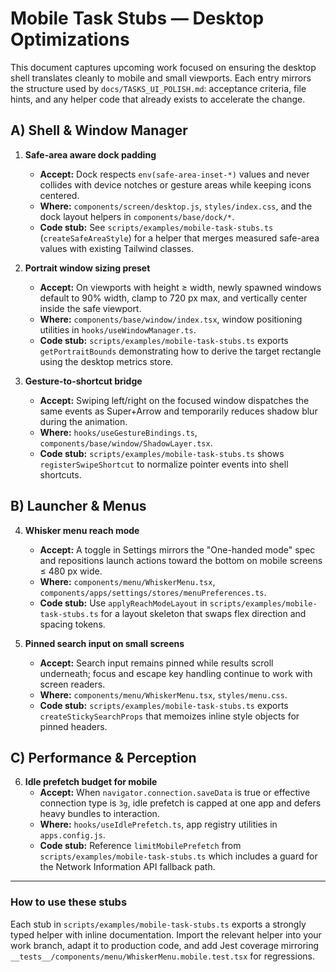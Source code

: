 # Mobile Task Stubs — Desktop Optimizations

This document captures upcoming work focused on ensuring the desktop shell translates cleanly to mobile and small viewports. Each entry mirrors the structure used by `docs/TASKS_UI_POLISH.md`: acceptance criteria, file hints, and any helper code that already exists to accelerate the change.

## A) Shell & Window Manager

1. **Safe-area aware dock padding**
   - **Accept:** Dock respects `env(safe-area-inset-*)` values and never collides with device notches or gesture areas while keeping icons centered.
   - **Where:** `components/screen/desktop.js`, `styles/index.css`, and the dock layout helpers in `components/base/dock/*`.
   - **Code stub:** See `scripts/examples/mobile-task-stubs.ts` (`createSafeAreaStyle`) for a helper that merges measured safe-area values with existing Tailwind classes.

2. **Portrait window sizing preset**
   - **Accept:** On viewports with height ≥ width, newly spawned windows default to 90% width, clamp to 720 px max, and vertically center inside the safe viewport.
   - **Where:** `components/base/window/index.tsx`, window positioning utilities in `hooks/useWindowManager.ts`.
   - **Code stub:** `scripts/examples/mobile-task-stubs.ts` exports `getPortraitBounds` demonstrating how to derive the target rectangle using the desktop metrics store.

3. **Gesture-to-shortcut bridge**
   - **Accept:** Swiping left/right on the focused window dispatches the same events as Super+Arrow and temporarily reduces shadow blur during the animation.
   - **Where:** `hooks/useGestureBindings.ts`, `components/base/window/ShadowLayer.tsx`.
   - **Code stub:** `scripts/examples/mobile-task-stubs.ts` shows `registerSwipeShortcut` to normalize pointer events into shell shortcuts.

## B) Launcher & Menus

4. **Whisker menu reach mode**
   - **Accept:** A toggle in Settings mirrors the "One-handed mode" spec and repositions launch actions toward the bottom on mobile screens ≤ 480 px wide.
   - **Where:** `components/menu/WhiskerMenu.tsx`, `components/apps/settings/stores/menuPreferences.ts`.
   - **Code stub:** Use `applyReachModeLayout` in `scripts/examples/mobile-task-stubs.ts` for a layout skeleton that swaps flex direction and spacing tokens.

5. **Pinned search input on small screens**
   - **Accept:** Search input remains pinned while results scroll underneath; focus and escape key handling continue to work with screen readers.
   - **Where:** `components/menu/WhiskerMenu.tsx`, `styles/menu.css`.
   - **Code stub:** `scripts/examples/mobile-task-stubs.ts` exports `createStickySearchProps` that memoizes inline style objects for pinned headers.

## C) Performance & Perception

6. **Idle prefetch budget for mobile**
   - **Accept:** When `navigator.connection.saveData` is true or effective connection type is `3g`, idle prefetch is capped at one app and defers heavy bundles to interaction.
   - **Where:** `hooks/useIdlePrefetch.ts`, app registry utilities in `apps.config.js`.
   - **Code stub:** Reference `limitMobilePrefetch` from `scripts/examples/mobile-task-stubs.ts` which includes a guard for the Network Information API fallback path.

---

### How to use these stubs

Each stub in `scripts/examples/mobile-task-stubs.ts` exports a strongly typed helper with inline documentation. Import the relevant helper into your work branch, adapt it to production code, and add Jest coverage mirroring `__tests__/components/menu/WhiskerMenu.mobile.test.tsx` for regressions.
